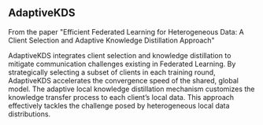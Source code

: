 ## AdaptiveKDS

From the paper "Efficient Federated Learning for Heterogeneous Data: A Client Selection and Adaptive Knowledge Distillation Approach"

AdaptiveKDS integrates client selection and knowledge distillation to mitigate communication challenges existing in Federated Learning. By strategically selecting a subset of clients in each training round, AdaptiveKDS accelerates the convergence speed of the shared, global model. The adaptive local knowledge distillation mechanism customizes the knowledge
transfer process to each client’s local data. This approach effectively tackles the challenge posed by heterogeneous local data distributions.
